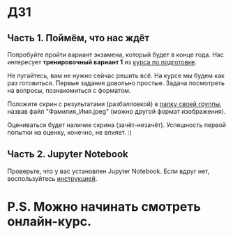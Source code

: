 # ДЗ1

## Часть 1. Поймём, что нас ждёт

Попробуйте пройти вариант экзамена, который будет в конце года. Нас интересует **тренировочный вариант 1** из [курса по подготовке](https://edu.hse.ru/course/view.php?id=133864).

Не пугайтесь, вам не нужно сейчас решить всё. На курсе мы будем как раз готовиться. Первые задания довольно простые. Задача посмотреть на вопросы, познакомиться с форматом.

Положите скрин с результатами (разбалловкой) в [папку своей группы](https://drive.google.com/drive/folders/1wCRu7d9DafxGfSm4ZvRFnhwCQ9I9h2O2?usp=sharing), назвав файл "Фамилия_Имя.jpeg" (можно другой формат изображения).

Оцениваться будет наличие скрина (зачёт-незачёт). Успешность первой попытки на оценку, конечно, не влияет. :)

## Часть 2. Jupyter Notebook

Проверьте, что у вас установлен Jupyter Notebook. Если вдруг нет, воспользуйтесь [инструкцией](https://edu.hse.ru/pluginfile.php/2117678/mod_lesson/intro/%D0%B7%D0%B4%D0%B5%D1%81%D1%8C.pdf).

# P.S. Можно начинать смотреть онлайн-курс.
